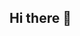 ## Hi there 👋

<!--
**Hello, my name is Edwin Ropain Espinosa, I am a technician with skills in computer application support, with experience in Java and Spring Boot development, I have knowledge in API development with related entities applying the MVC pattern and JPA technology, I have knowledge in APIs applying the principles of Spring Security and JWT. I consider myself a person committed to my goals, very persevering and self-taught.

My professional objective is to manage in the clearest and most precise way the implementation of the new technologies present today and to be able to contribute or provide a solution to everyday life situations.

Here are some ideas to get you started:

- 🔭 I’m currently working on ...
- 🌱 I’m currently learning ...
- 👯 I’m looking to collaborate on ...
- 🤔 I’m looking for help with ...
- 💬 Ask me about ...
- 📫 How to reach me: ...
- 😄 Pronouns: ...
- ⚡ Fun fact: ...
-->
